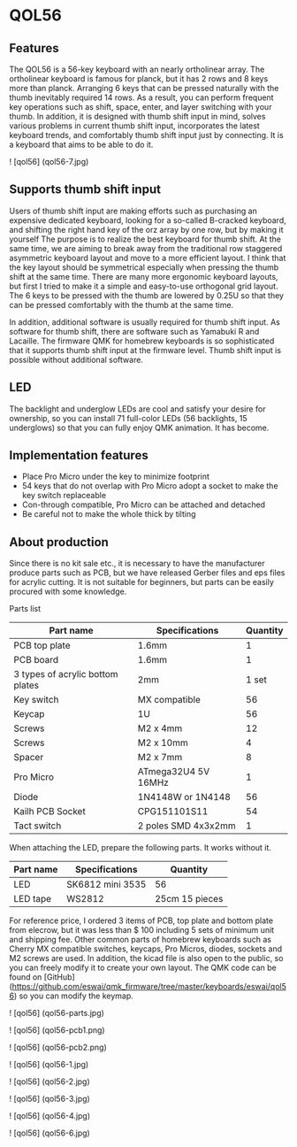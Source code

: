 # QOL56

## Features

The QOL56 is a 56-key keyboard with an nearly ortholinear array.
The ortholinear keyboard is famous for planck, but it has 2 rows and 8 keys more than planck.
Arranging 6 keys that can be pressed naturally with the thumb inevitably required 14 rows.
As a result, you can perform frequent key operations such as shift, space, enter, and layer switching with your thumb.
In addition, it is designed with thumb shift input in mind, solves various problems in current thumb shift input, incorporates the latest keyboard trends, and comfortably thumb shift input just by connecting. It is a keyboard that aims to be able to do it.

! [qol56] (qol56-7.jpg)

## Supports thumb shift input

Users of thumb shift input are making efforts such as purchasing an expensive dedicated keyboard, looking for a so-called B-cracked keyboard, and shifting the right hand key of the orz array by one row, but by making it yourself The purpose is to realize the best keyboard for thumb shift.
At the same time, we are aiming to break away from the traditional row staggered asymmetric keyboard layout and move to a more efficient layout.
I think that the key layout should be symmetrical especially when pressing the thumb shift at the same time.
There are many more ergonomic keyboard layouts, but first I tried to make it a simple and easy-to-use orthogonal grid layout.
The 6 keys to be pressed with the thumb are lowered by 0.25U so that they can be pressed comfortably with the thumb at the same time.

In addition, additional software is usually required for thumb shift input.
As software for thumb shift, there are software such as Yamabuki R and Lacaille.
The firmware QMK for homebrew keyboards is so sophisticated that it supports thumb shift input at the firmware level.
Thumb shift input is possible without additional software.

## LED

The backlight and underglow LEDs are cool and satisfy your desire for ownership, so you can install 71 full-color LEDs (56 backlights, 15 underglows) so that you can fully enjoy QMK animation. It has become.

## Implementation features

* Place Pro Micro under the key to minimize footprint
* 54 keys that do not overlap with Pro Micro adopt a socket to make the key switch replaceable
* Con-through compatible, Pro Micro can be attached and detached
* Be careful not to make the whole thick by tilting

## About production

Since there is no kit sale etc., it is necessary to have the manufacturer produce parts such as PCB, but we have released Gerber files and eps files for acrylic cutting.
It is not suitable for beginners, but parts can be easily procured with some knowledge.

Parts list

|          Part name                  | Specifications          | Quantity |
| ----------------------------------- | ----------------------- | -------- |
| PCB top plate                       | 1.6mm                   | 1        |
| PCB board                           | 1.6mm                   | 1        |
| 3 types of acrylic bottom plates    | 2mm                     | 1 set    |
| Key switch                          | MX compatible           | 56       |
| Keycap                              | 1U                      | 56       |
| Screws                              | M2 x 4mm                | 12       |
| Screws                              | M2 x 10mm               | 4        |
| Spacer                              | M2 x 7mm                | 8        |
| Pro Micro                           | ATmega32U4 5V 16MHz     | 1        |
| Diode                               | 1N4148W or 1N4148       | 56       |
| Kailh PCB Socket                    | CPG151101S11            | 54       |
| Tact switch                         | 2 poles SMD 4x3x2mm     | 1        |

When attaching the LED, prepare the following parts. It works without it.

| Part name | Specifications     | Quantity           |
| --------- | ------------------ | ------------------ |
| LED       | SK6812 mini 3535   | 56                 |
| LED tape  | WS2812             | 25cm 15 pieces     |

For reference price, I ordered 3 items of PCB, top plate and bottom plate from elecrow, but it was less than $ 100 including 5 sets of minimum unit and shipping fee.
Other common parts of homebrew keyboards such as Cherry MX compatible switches, keycaps, Pro Micros, diodes, sockets and M2 screws are used.
In addition, the kicad file is also open to the public, so you can freely modify it to create your own layout.
The QMK code can be found on [GitHub] (https://github.com/eswai/qmk_firmware/tree/master/keyboards/eswai/qol56) so you can modify the keymap.

! [qol56] (qol56-parts.jpg)

! [qol56] (qol56-pcb1.png)

! [qol56] (qol56-pcb2.png)

! [qol56] (qol56-1.jpg)

! [qol56] (qol56-2.jpg)

! [qol56] (qol56-3.jpg)

! [qol56] (qol56-4.jpg)

! [qol56] (qol56-6.jpg)
